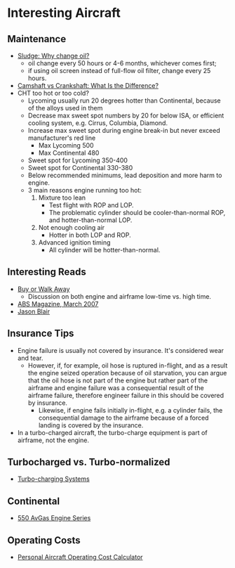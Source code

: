 # Interesting Aircraft

## Maintenance

* [Sludge: Why change oil?](https://blog.aopa.org/aopa/tag/sludge/)
  * oil change every 50 hours or 4-6 months, whichever comes first;
  * if using oil screen instead of full-flow oil filter, change every 25 hours.
* [Camshaft vs Crankshaft: What Is the Difference?](https://www.familyhandyman.com/article/camshaft-vs-crankshaft/)
* CHT too hot or too cold?
  * Lycoming usually run 20 degrees hotter than Continental, because of the alloys used in them
  * Decrease max sweet spot numbers by 20 for below ISA, or efficient cooling system, e.g. Cirrus, Columbia, Diamond.
  * Increase max sweet spot during engine break-in but never exceed manufacturer's red line
    * Max Lycoming 500
    * Max Continental 480
  * Sweet spot for Lycoming 350-400
  * Sweet spot for Continental 330-380
  * Below recommended minimums, lead deposition and more harm to engine.
  * 3 main reasons engine running too hot:
      1. Mixture too lean
          * Test flight with ROP and LOP.
          * The problematic cylinder should be cooler-than-normal ROP, and hotter-than-normal LOP.
      2. Not enough cooling air
          * Hotter in both LOP and ROP.
      3. Advanced ignition timing
          * All cylinder will be hotter-than-normal.

## Interesting Reads

* [Buy or Walk Away](https://resources.savvyaviation.com/wp-content/uploads/articles_aopa/AOPA_2017-03_buy-or-walk.pdf)
  * Discussion on both engine and airframe low-time vs. high time.
* [ABS Magazine, March 2007](https://www.yumpu.com/en/document/read/30961499/march-2007-american-bonanza-society)
* [Jason Blair](https://jasonblair.net/)

## Insurance Tips

* Engine failure is usually not covered by insurance. It's considered wear and tear.
  * However, if, for example, oil hose is ruptured in-flight, and as a result the engine seized operation because of oil starvation, you can argue that the oil hose is not part of the engine but rather part of the airframe and engine failure was a consequential result of the airframe failure, therefore engineer failure in this should be covered by insurance.
    * Likewise, if engine fails initially in-flight, e.g. a cylinder fails, the consequential damage to the airframe because of a forced landing is covered by the insurance.
* In a turbo-charged aircraft, the turbo-charge equipment is part of airframe, not the engine.

## Turbocharged vs. Turbo-normalized

* [Turbo-charging Systems](https://youtu.be/p22FOawoTCM)

## Continental

* [550 AvGas Engine Series](https://www.continental.aero/uploadedFiles/Content/Engines/Gasoline_engines/550AvGas-SpecSheet.pdf)

## Operating Costs

* [Personal Aircraft Operating Cost Calculator](https://jasonblair.net/?page_id=1533)